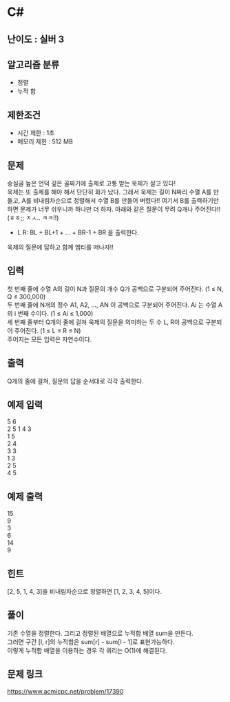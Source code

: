 # C#

## 난이도 : 실버 3

## 알고리즘 분류
  - 정렬
  - 누적 합

## 제한조건
  - 시간 제한 : 1초
  - 메모리 제한 : 512 MB

## 문제
숭실골 높은 언덕 깊은 골짜기에 출제로 고통 받는 욱제가 살고 있다!<br/>
욱제는 또 출제를 해야 해서 단단히 화가 났다. 그래서 욱제는 길이 N짜리 수열 A를 만들고, A를 비내림차순으로 정렬해서 수열 B를 만들어 버렸다!! 여기서 B를 출력하기만 하면 문제가 너무 쉬우니까 하나만 더 하자. 아래와 같은 질문이 무려 Q개나 주어진다!! (ㅎㅎ;; ㅈㅅ.. ㅋㅋ!!)<br/>

  - L R: BL + BL+1 + ... + BR-1 + BR 을 출력한다.

욱제의 질문에 답하고 함께 엠티를 떠나자!!<br/>


## 입력
첫 번째 줄에 수열 A의 길이 N과 질문의 개수 Q가 공백으로 구분되어 주어진다. (1 ≤ N, Q ≤ 300,000)<br/>
두 번째 줄에 N개의 정수 A1, A2, ..., AN 이 공백으로 구분되어 주어진다. Ai 는 수열 A의 i 번째 수이다. (1 ≤ Ai ≤ 1,000)<br/>
세 번째 줄부터 Q개의 줄에 걸쳐 욱제의 질문을 의미하는 두 수 L, R이 공백으로 구분되어 주어진다. (1 ≤ L ≤ R ≤ N)<br/>
주어지는 모든 입력은 자연수이다.<br/>


## 출력
Q개의 줄에 걸쳐, 질문의 답을 순서대로 각각 출력한다.<br/>


## 예제 입력
5 6<br/>
2 5 1 4 3<br/>
1 5<br/>
2 4<br/>
3 3<br/>
1 3<br/>
2 5<br/>
4 5<br/>


## 예제 출력
15<br/>
9<br/>
3<br/>
6<br/>
14<br/>
9<br/>


## 힌트
\[2, 5, 1, 4, 3\]을 비내림차순으로 정렬하면 \[1, 2, 3, 4, 5\]이다.<br/>


## 풀이
기존 수열을 정렬한다. 그리고 정렬된 배열으로 누적합 배열 sum을 만든다.<br/>
그러면 구간 \[l, r\]의 누적합은 sum[r] - sum[l - 1]로 표현가능하다.<br/>
이렇게 누적합 배열을 이용하는 경우 각 쿼리는 O(1)에 해결된다.<br/>


## 문제 링크
https://www.acmicpc.net/problem/17390